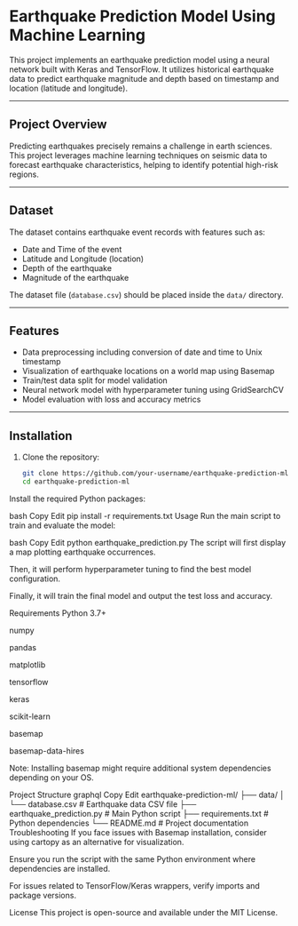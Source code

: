 # Earthquake Prediction Model Using Machine Learning

This project implements an earthquake prediction model using a neural network built with Keras and TensorFlow. It utilizes historical earthquake data to predict earthquake magnitude and depth based on timestamp and location (latitude and longitude).

---

## Project Overview

Predicting earthquakes precisely remains a challenge in earth sciences. This project leverages machine learning techniques on seismic data to forecast earthquake characteristics, helping to identify potential high-risk regions.

---

## Dataset

The dataset contains earthquake event records with features such as:

- Date and Time of the event
- Latitude and Longitude (location)
- Depth of the earthquake
- Magnitude of the earthquake

The dataset file (`database.csv`) should be placed inside the `data/` directory.

---

## Features

- Data preprocessing including conversion of date and time to Unix timestamp
- Visualization of earthquake locations on a world map using Basemap
- Train/test data split for model validation
- Neural network model with hyperparameter tuning using GridSearchCV
- Model evaluation with loss and accuracy metrics

---

## Installation

1. Clone the repository:
   ```bash
   git clone https://github.com/your-username/earthquake-prediction-ml.git
   cd earthquake-prediction-ml
Install the required Python packages:

bash
Copy
Edit
pip install -r requirements.txt
Usage
Run the main script to train and evaluate the model:

bash
Copy
Edit
python earthquake_prediction.py
The script will first display a map plotting earthquake occurrences.

Then, it will perform hyperparameter tuning to find the best model configuration.

Finally, it will train the final model and output the test loss and accuracy.

Requirements
Python 3.7+

numpy

pandas

matplotlib

tensorflow

keras

scikit-learn

basemap

basemap-data-hires

Note: Installing basemap might require additional system dependencies depending on your OS.

Project Structure
graphql
Copy
Edit
earthquake-prediction-ml/
 ├── data/
 │    └── database.csv      # Earthquake data CSV file
 ├── earthquake_prediction.py  # Main Python script
 ├── requirements.txt       # Python dependencies
 └── README.md              # Project documentation
Troubleshooting
If you face issues with Basemap installation, consider using cartopy as an alternative for visualization.

Ensure you run the script with the same Python environment where dependencies are installed.

For issues related to TensorFlow/Keras wrappers, verify imports and package versions.

License
This project is open-source and available under the MIT License.
